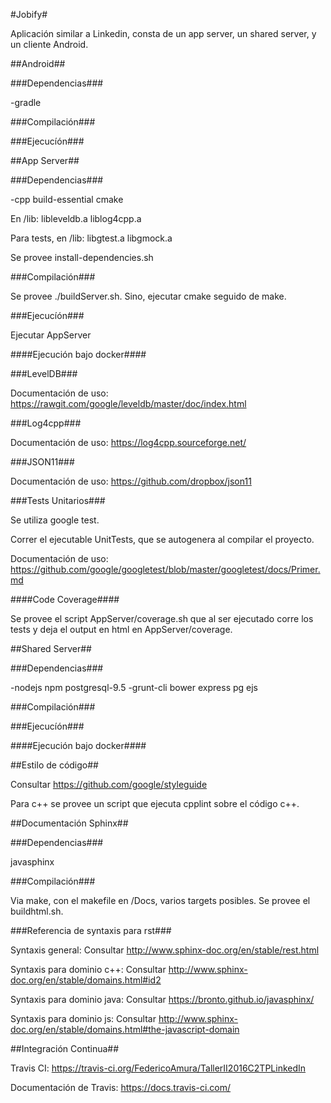 #Jobify#

Aplicación similar a Linkedin, consta de un app server, un shared server, y un cliente Android.

##Android##

###Dependencias###

-gradle

###Compilación###

###Ejecucíón###

##App Server##

###Dependencias###

-cpp build-essential cmake

En /lib: libleveldb.a liblog4cpp.a

Para tests, en /lib: libgtest.a libgmock.a

Se provee install-dependencies.sh

###Compilación###

Se provee ./buildServer.sh.
Sino, ejecutar cmake seguido de make. 

###Ejecucíón###

Ejecutar AppServer

####Ejecución bajo docker####

###LevelDB###

Documentación de uso: https://rawgit.com/google/leveldb/master/doc/index.html

###Log4cpp###

Documentación de uso: https://log4cpp.sourceforge.net/

###JSON11###

Documentación de uso: https://github.com/dropbox/json11

###Tests Unitarios###

Se utiliza google test.

Correr el ejecutable UnitTests, que se autogenera al compilar el proyecto.

Documentación de uso: https://github.com/google/googletest/blob/master/googletest/docs/Primer.md

####Code Coverage####

Se provee el script AppServer/coverage.sh que al ser ejecutado corre los tests y deja el output en html en AppServer/coverage. 

##Shared Server##

###Dependencias###

-nodejs npm postgresql-9.5
-grunt-cli bower express pg ejs

###Compilación###

###Ejecucíón###

####Ejecución bajo docker####

##Estilo de código##

Consultar https://github.com/google/styleguide

Para c++ se provee un script que ejecuta cpplint sobre el código c++.

##Documentación Sphinx##

###Dependencias###

javasphinx

###Compilación###

Via make, con el makefile en /Docs, varios targets posibles.
Se provee el buildhtml.sh.

###Referencia de syntaxis para rst###

Syntaxis general: Consultar http://www.sphinx-doc.org/en/stable/rest.html 

Syntaxis para dominio c++: Consultar http://www.sphinx-doc.org/en/stable/domains.html#id2

Syntaxis para dominio java: Consultar https://bronto.github.io/javasphinx/

Syntaxis para dominio js: Consultar http://www.sphinx-doc.org/en/stable/domains.html#the-javascript-domain

##Integración Continua##

Travis CI: https://travis-ci.org/FedericoAmura/TallerII2016C2TPLinkedIn

Documentación de Travis: https://docs.travis-ci.com/
